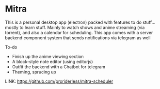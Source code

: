 # Mitra

This is a personal desktop app (electron) packed with features to do stuff... mostly to learn stuff.
Mainly to watch shows and anime streaming (via torrent), and also a calendar for scheduling.
This app comes with a server backend component system that sends notifications via telegram as well

To-do
- Finish up the anime viewing section
- A block-style note editor (using editorjs)
- Outfit the backend with a Chatbot for telegram
- Theming, sprucing up

LINK: https://github.com/proriderless/mitra-scheduler


